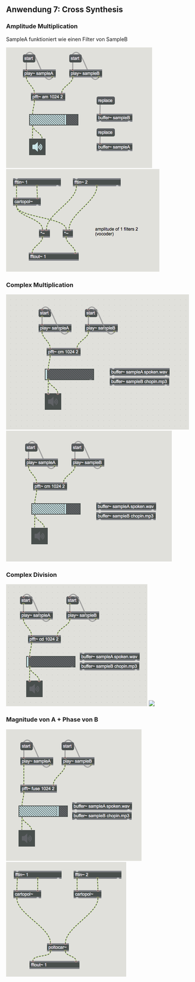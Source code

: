 
## Anwendung 7: Cross Synthesis 

### Amplitude Multiplication

SampleA funktioniert wie einen Filter von SampleB
 
![](k7/am_main.png)
![](k7/am.png)

### Complex Multiplication

![](k7/cm_main.png)
![](k7/cm.png)

### Complex Division

![](k7/cd_main.png)
![](k7/cd.png)

### Magnitude von A + Phase von B

![](k7/fuse_main.png)
![](k7/fuse_core.png)
